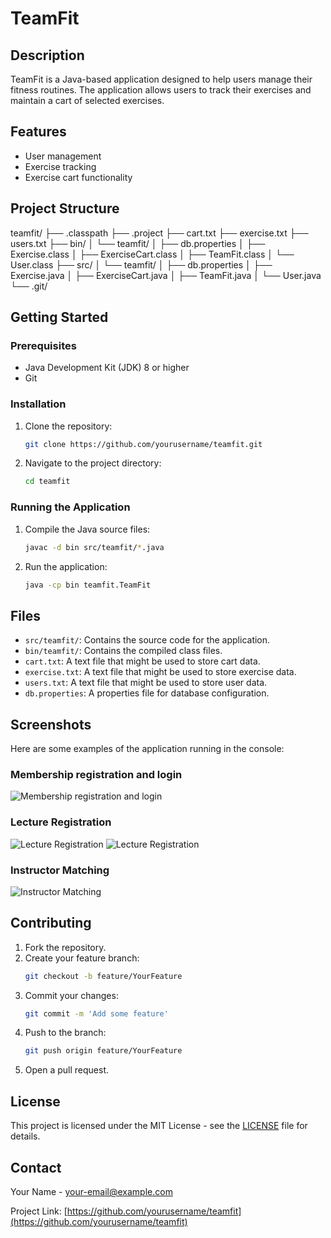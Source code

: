 # TeamFit

## Description
TeamFit is a Java-based application designed to help users manage their fitness routines. The application allows users to track their exercises and maintain a cart of selected exercises.

## Features
- User management
- Exercise tracking
- Exercise cart functionality

## Project Structure
teamfit/
├── .classpath
├── .project
├── cart.txt
├── exercise.txt
├── users.txt
├── bin/
│ └── teamfit/
│ ├── db.properties
│ ├── Exercise.class
│ ├── ExerciseCart.class
│ ├── TeamFit.class
│ └── User.class
├── src/
│ └── teamfit/
│ ├── db.properties
│ ├── Exercise.java
│ ├── ExerciseCart.java
│ ├── TeamFit.java
│ └── User.java
└── .git/

## Getting Started

### Prerequisites
- Java Development Kit (JDK) 8 or higher
- Git

### Installation
1. Clone the repository:
    ```sh
    git clone https://github.com/yourusername/teamfit.git
    ```
2. Navigate to the project directory:
    ```sh
    cd teamfit
    ```

### Running the Application
1. Compile the Java source files:
    ```sh
    javac -d bin src/teamfit/*.java
    ```
2. Run the application:
    ```sh
    java -cp bin teamfit.TeamFit
    ```

## Files
- `src/teamfit/`: Contains the source code for the application.
- `bin/teamfit/`: Contains the compiled class files.
- `cart.txt`: A text file that might be used to store cart data.
- `exercise.txt`: A text file that might be used to store exercise data.
- `users.txt`: A text file that might be used to store user data.
- `db.properties`: A properties file for database configuration.

## Screenshots
Here are some examples of the application running in the console:

### Membership registration and login
![Membership registration and login](images/Membership_registration.png)

### Lecture Registration
![Lecture Registration](images/lecture_registration1.png)
![Lecture Registration](images/lecture_registration2.png)
### Instructor Matching
![Instructor Matching](images/instructor_matching.png)

## Contributing
1. Fork the repository.
2. Create your feature branch:
    ```sh
    git checkout -b feature/YourFeature
    ```
3. Commit your changes:
    ```sh
    git commit -m 'Add some feature'
    ```
4. Push to the branch:
    ```sh
    git push origin feature/YourFeature
    ```
5. Open a pull request.

## License
This project is licensed under the MIT License - see the [LICENSE](LICENSE) file for details.

## Contact
Your Name - [your-email@example.com](mailto:your-email@example.com)

Project Link: [https://github.com/yourusername/teamfit](https://github.com/yourusername/teamfit)
